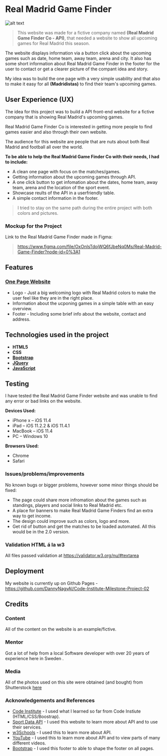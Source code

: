 # Real Madrid Game Finder 

![alt text](https://github.com/DannyNagyAI/Code-Institute-Milestone-Project-02/blob/main/rm_teaser.jpg "Header of the One Page")

>This website was made for a fictive company named **(Real Madrid Game Finder Co - API)**, that needed a website to show all upcoming games for Real Madrid this season. 

The website displays information via a button click about the upcoming games such as date, home team, away team, arena and city. It also has some short information about Real Madrid Game Finder in the footer for the user to contact or get a clearer picture of the compant idea and story.

My idea was to build the one page with a very simple usability and that also to make it easy for all **(Madridistas)** to find their team's upcoming games. 

## User Experience (UX)
The idea for this project was to build a API front-end website for a fictive company that is showing Real Madrid's upcoming games. 

Real Madrid Game Finder Co is interested in getting more people to find games easier and also through their own website.

The audience for this website are people that are nuts about both Real Madrid and football all over the world.

**To be able to help the Real Madrid Game Finder Co with their needs, I had to include:**
- A clean one page with focus on the matches/games. 
- Getting information about the upcoming games through API.  
- A one click button to get infomation about the dates, home team, away team, arena and the location of the sport event. 
- Showcase reults of the API in a userfriendly table.  
- A simple contact information in the footer. 

>I tried to stay on the same path during the entire project with both colors and pictures. 

 ### Mockup for the Project
 Link to the Real Madrid Game Finder made in Figma: 
>https://www.figma.com/file/OxOnIsTdojWQ6fJbeNq0Ms/Real-Madrid-Game-Finder?node-id=0%3A1

## Features

### [One Page Website](https://github.com/DannyNagyAI/Code-Institute-Milestone-Project-01/blob/main/index.html)
- Logo - Just a big welcoming logo with Real Madrid colors to make the user feel like they are in the right place. 
- Information about the ucponing games in a simple table with an easy overview.
- Footer - Including some brief info about the website, contact and address.


## Technologies used in the project
- **HTML5** 
- **CSS** 
- **[Bootstrap](https://getbootstrap.com/docs/4.5/getting-started/introduction/)** 
- **[JQuery](https://jquery.com/)** 
- **[JavaScript](https://www.javascript.com/)**

## Testing

I have tested the Real Madrid Game Finder website and was unable to find any error or bad links on the website. 

**Devices Used:**
-	iPhone x – iOS 11.4
-	iPad – iOS 11.2.2 & iOS 11.4.1
-	MacBook – iOS 11.4
-	PC – Windows 10

**Browsers Used:**
-	Chrome 
-	Safari

### Issues/problems/improvements
No known bugs or bigger problems, however some minor things should be fixed: 

- The page could share more infromation about the games such as standings, players and social links to Real Madrid etc. 
- A place for banners to make Real Madrid Game Finders find an extra way to get income. 
- The design could improve such as colors, logo and more. 
- Get rid of button and get the matches to be loaded automated.
All this would be in the 2.0 version.

### Validation HTML á la w3
All files passed validation at https://validator.w3.org/nu/#textarea

## Deployment
My website is currently up on Github Pages - https://github.com/DannyNagyAI/Code-Institute-Milestone-Project-02

## Credits

### Content
All of the content on the website is an example/fictive. 

### Mentor
Got a lot of help from a local Software developer with over 20 years of experience here in Sweden . 

### Media 
All of the photos used on this site were obtained (and bought) from Shutterstock [here](https://www.shutterstock.com/sv/home)

### Acknowledgements and References
- [Code Institute](https://www.codeinstitute.net/) - I used what I learned so far from Code Instiute (HTML/CSS/Boostrap). 
- [Sport Data API](https://www.https://app.sportdataapi.com/) - I used this website to learn more about API and to use their services.
- [w3Schools](https://www.w3schools.com/js/js_api_fetch.asp) - I used this to learn more about API.
- [YouTube](https://www.youtube.com/results?search_query=api) - I used this to learn more about API and to view parts of many different videos.
- [Bootstrap](https://mdbootstrap.com/docs/jquery/navigation/footer/) - I used this footer to able to shape the footer on all pages.